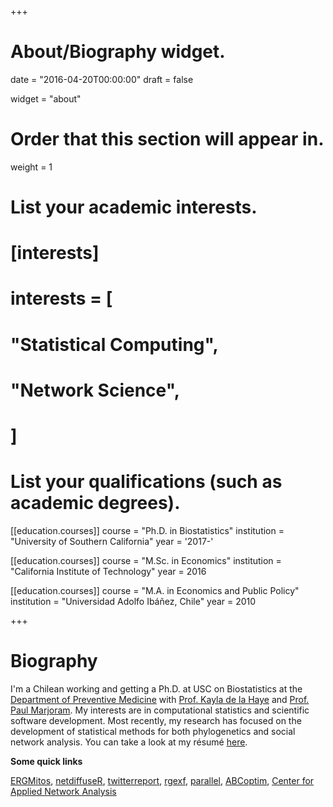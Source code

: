 +++
# About/Biography widget.

date = "2016-04-20T00:00:00"
draft = false

widget = "about"

# Order that this section will appear in.
weight = 1

# List your academic interests.
# [interests]
#   interests = [
#     "Statistical Computing",
#     "Network Science",
#   ]

# List your qualifications (such as academic degrees).
[[education.courses]]
  course = "Ph.D. in Biostatistics"
  institution = "University of Southern California"
  year = '2017-'

[[education.courses]]
  course = "M.Sc. in Economics"
  institution = "California Institute of Technology"
  year = 2016
 
[[education.courses]]
  course = "M.A. in Economics and Public Policy"
  institution = "Universidad Adolfo Ibáñez, Chile"
  year = 2010
 
+++

# Biography

I'm a Chilean working and getting a Ph.D. at USC on Biostatistics at the [Department of Preventive Medicine](https://pm.usc.edu) with <a href="https://www.kayladelahaye.net/" target="_new">Prof. Kayla de la Haye</a> and <a href="http://keck.usc.edu/faculty/paul-marjoram/" target="_new">Prof. Paul Marjoram</a>. My interests are in computational statistics and scientific software development. Most recently, my research has focused on the development of statistical methods for both phylogenetics and social network analysis. You can take a look at my résumé [here](resume.pdf).

__Some quick links__

[ERGMitos](https://github.com/muriteams/ergmito),
[netdiffuseR](https://github.com/USCCANA/netdiffuseR),
[twitterreport](https://github.com/gvegayon/twitterreport),
[rgexf](https://bitbucket.org/gvegayon/rgexf),
[parallel](https://github.com/gvegayon/parallel),
[ABCoptim](https://github.com/gvegayon/abcoptim),
[Center for Applied Network Analysis](http://cana.usc.edu)

